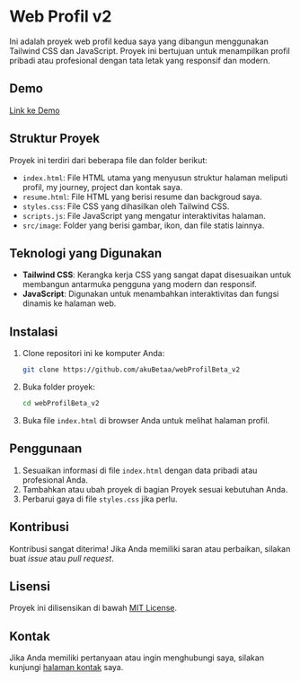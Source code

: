 # Web Profil v2

Ini adalah proyek web profil kedua saya yang dibangun menggunakan Tailwind CSS dan JavaScript. Proyek ini bertujuan untuk menampilkan profil pribadi atau profesional dengan tata letak yang responsif dan modern.

## Demo
[Link ke Demo](https://www.akubetaa.my.id)


## Struktur Proyek
Proyek ini terdiri dari beberapa file dan folder berikut:
- `index.html`: File HTML utama yang menyusun struktur halaman meliputi profil, my journey, project dan kontak saya.
- `resume.html`: File HTML yang berisi resume dan backgroud saya.
- `styles.css`: File CSS yang dihasilkan oleh Tailwind CSS.
- `scripts.js`: File JavaScript yang mengatur interaktivitas halaman.
- `src/image`: Folder yang berisi gambar, ikon, dan file statis lainnya.

## Teknologi yang Digunakan
- **Tailwind CSS**: Kerangka kerja CSS yang sangat dapat disesuaikan untuk membangun antarmuka pengguna yang modern dan responsif.
- **JavaScript**: Digunakan untuk menambahkan interaktivitas dan fungsi dinamis ke halaman web.

## Instalasi
1. Clone repositori ini ke komputer Anda:
    ```bash
    git clone https://github.com/akuBetaa/webProfilBeta_v2
    ```
2. Buka folder proyek:
    ```bash
    cd webProfilBeta_v2
    ```
3. Buka file `index.html` di browser Anda untuk melihat halaman profil.

## Penggunaan
1. Sesuaikan informasi di file `index.html` dengan data pribadi atau profesional Anda.
2. Tambahkan atau ubah proyek di bagian Proyek sesuai kebutuhan Anda.
3. Perbarui gaya di file `styles.css` jika perlu.

## Kontribusi
Kontribusi sangat diterima! Jika Anda memiliki saran atau perbaikan, silakan buat _issue_ atau _pull request_.

## Lisensi
Proyek ini dilisensikan di bawah [MIT License](LICENSE).

## Kontak
Jika Anda memiliki pertanyaan atau ingin menghubungi saya, silakan kunjungi [halaman kontak](mailto:beta.n.awwalin@gmail.com) saya.

